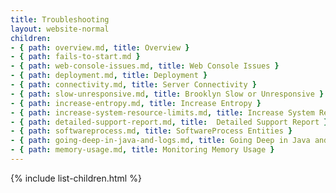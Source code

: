 ```yaml
---
title: Troubleshooting
layout: website-normal
children:
- { path: overview.md, title: Overview }
- { path: fails-to-start.md }
- { path: web-console-issues.md, title: Web Console Issues }
- { path: deployment.md, title: Deployment }
- { path: connectivity.md, title: Server Connectivity }
- { path: slow-unresponsive.md, title: Brooklyn Slow or Unresponsive }
- { path: increase-entropy.md, title: Increase Entropy }
- { path: increase-system-resource-limits.md, title: Increase System Resource Limits }
- { path: detailed-support-report.md, title:  Detailed Support Report }
- { path: softwareprocess.md, title: SoftwareProcess Entities }
- { path: going-deep-in-java-and-logs.md, title: Going Deep in Java and Logs }
- { path: memory-usage.md, title: Monitoring Memory Usage }
---
```


{% include list-children.html %}

